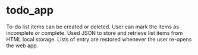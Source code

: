 # todo_app

To-do list items can be created or deleted. User can mark the items as incomplete or complete. Used JSON to store and retrieve list items from HTML local storage. Lists of entry are restored whenever the user re-opens the web app. 
